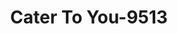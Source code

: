 ---
f_zip-code: 34771
f_state-code: FL
title: Cater To You-9513
f_phone: 407-498-0032
f_city-only: Saint Cloud
f_address: 5007 Whitewater Way Saint Cloud
f_location-unique-id: '9513'
slug: cater-to-you-9513
updated-on: '2024-05-30T13:46:58.046Z'
created-on: '2024-05-30T13:36:59.803Z'
published-on: '2024-05-30T13:54:32.469Z'
f_city-state: cms/city/saint-cloud-fl.md
f_company: cms/company/cater-to-you.md
f_state: cms/state/florida.md
layout: '[payday-loan].html'
tags: payday-loan
---